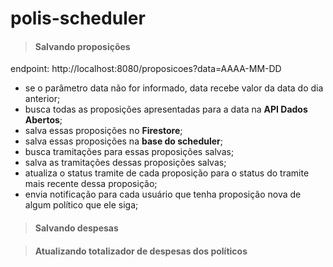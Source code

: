 # polis-scheduler

> #### Salvando proposições

endpoint: http://localhost:8080/proposicoes?data=AAAA-MM-DD
- se o parâmetro data não for informado, data recebe valor da data do dia anterior;
- busca todas as  proposições apresentadas para a data na **API Dados Abertos**;
- salva essas proposições no **Firestore**;
- salva essas proposições na **base do scheduler**;
- busca tramitações para essas proposições salvas;
- salva as tramitações dessas proposições salvas;
- atualiza o status tramite de cada proposição para o status do tramite mais recente dessa proposição;
- envia notificação para cada usuário que tenha proposição nova de algum político que ele siga;

> #### Salvando despesas

> #### Atualizando totalizador de despesas dos políticos

> ####  